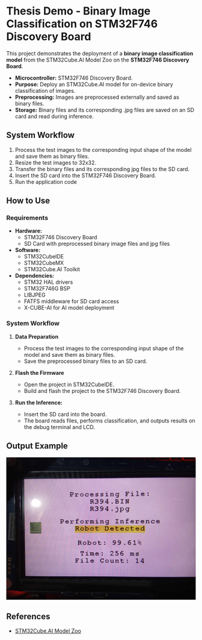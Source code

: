 # Thesis Demo - Binary Image Classification on STM32F746 Discovery Board

This project demonstrates the deployment of a **binary image classification model** from the STM32Cube.AI Model Zoo on the **STM32F746 Discovery Board**.
- **Microcontroller:** STM32F746 Discovery Board.
- **Purpose:** Deploy an STM32Cube.AI model for on-device binary classification of images.
- **Preprocessing:** Images are preprocessed externally and saved as binary files.
- **Storage:** Binary files and its corresponding .jpg files are saved on an SD card and read during inference.

## System Workflow

1. Process the test images to the corresponding input shape of the model and save them as binary files.
2. Resize the test images to 32x32.
3. Transfer the binary files and its corresponding jpg files to the SD card.
4. Insert the SD card into the STM32F746 Discovery Board.
5. Run the application code

## How to Use

### Requirements

- **Hardware:**
  - STM32F746 Discovery Board
  - SD Card with preprocessed binary image files and jpg files
- **Software:**
  - STM32CubeIDE
  - STM32CubeMX
  - STM32Cube.AI Toolkit
- **Dependencies:**
  - STM32 HAL drivers
  - STM32F746G BSP
  - LIBJPEG
  - FATFS middleware for SD card access
  - X-CUBE-AI for AI model deployment

### System Workflow

1. **Data Preparation**
   - Process the test images to the corresponding input shape of the model and save them as binary files.
   - Save the preprocessed binary files to an SD card.

2. **Flash the Firmware**
   - Open the project in STM32CubeIDE.
   - Build and flash the project to the STM32F746 Discovery Board.

3. **Run the Inference:**
   - Insert the SD card into the board.
   - The board reads files, performs classification, and outputs results on the debug terminal and LCD.

## Output Example
![Output Sample 1](output_images/output_sample1.jpg "output1")
## References

- [STM32Cube.AI Model Zoo](https://www.st.com/en/development-tools/x-cube-ai.html)
